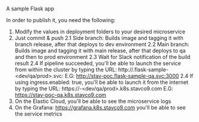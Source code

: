 A sample Flask app

In order to publish it, you need the following:
1. Modify the values in deployment folders to your desired microservice
2. Just commit & push
   2.1 Side branch: Builds image and tagging it with branch release, after that deploys to dev environment
   2.2 Main branch: Builds image and tagging it with main release, after that deploys to qa and then to prod environment
   2.3 Wait for Slack notification of the build result
   2.4 If pipeline succeeded, you'll be able to launch the service from within the cluster by typing the URL:
       http://<microservice-name>.flask-sample-<dev/qa/prod>.svc:<microservice-port>
       E.G: http://stav-poc.flask-sample-qa.svc:3000
   2.4 If using ingress.enabled: true, you'll be able to launch it from the internet by typing the URL:
       https://<microservice-name>-<dev/qa/prod>.k8s.stavco9.com
       E.G: https://stav-poc-qa.k8s.stavco9.com
3. On the Elastic Cloud, you'll be able to see the microservice logs
4. On the Grafana: https://grafana.k8s.stavco9.com you'll be able to see the service metrics